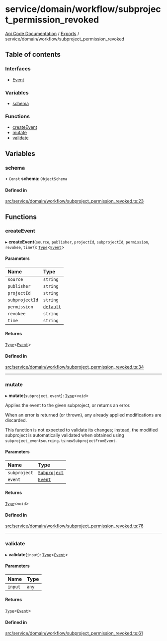 # service/domain/workflow/subproject\_permission\_revoked
 
[Api Code Documentation](../README.md) / [Exports](../modules.md) / service/domain/workflow/subproject\_permission\_revoked

## Table of contents

### Interfaces

- [Event](../interfaces/service_domain_workflow_subproject_permission_revoked.Event.md)

### Variables

- [schema](service_domain_workflow_subproject_permission_revoked.md#schema)

### Functions

- [createEvent](service_domain_workflow_subproject_permission_revoked.md#createevent)
- [mutate](service_domain_workflow_subproject_permission_revoked.md#mutate)
- [validate](service_domain_workflow_subproject_permission_revoked.md#validate)

## Variables

### schema

• `Const` **schema**: `ObjectSchema`

#### Defined in

[src/service/domain/workflow/subproject_permission_revoked.ts:23](https://github.com/openkfw/TruBudget/blob/f6ee764/api/src/service/domain/workflow/subproject_permission_revoked.ts#L23)

## Functions

### createEvent

▸ **createEvent**(`source`, `publisher`, `projectId`, `subprojectId`, `permission`, `revokee`, `time?`): [`Type`](result.md#type)<[`Event`](../interfaces/service_domain_workflow_subproject_permission_revoked.Event.md)\>

#### Parameters

| Name | Type |
| :------ | :------ |
| `source` | `string` |
| `publisher` | `string` |
| `projectId` | `string` |
| `subprojectId` | `string` |
| `permission` | [`default`](authz_intents.md#default) |
| `revokee` | `string` |
| `time` | `string` |

#### Returns

[`Type`](result.md#type)<[`Event`](../interfaces/service_domain_workflow_subproject_permission_revoked.Event.md)\>

#### Defined in

[src/service/domain/workflow/subproject_permission_revoked.ts:34](https://github.com/openkfw/TruBudget/blob/f6ee764/api/src/service/domain/workflow/subproject_permission_revoked.ts#L34)

___

### mutate

▸ **mutate**(`subproject`, `event`): [`Type`](result.md#type)<`void`\>

Applies the event to the given subproject, or returns an error.

When an error is returned (or thrown), any already applied modifications are
discarded.

This function is not expected to validate its changes; instead, the modified
subproject is automatically validated when obtained using
`subproject_eventsourcing.ts`:`newSubprojectFromEvent`.

#### Parameters

| Name | Type |
| :------ | :------ |
| `subproject` | [`Subproject`](../interfaces/service_domain_workflow_subproject.Subproject.md) |
| `event` | [`Event`](../interfaces/service_domain_workflow_subproject_permission_revoked.Event.md) |

#### Returns

[`Type`](result.md#type)<`void`\>

#### Defined in

[src/service/domain/workflow/subproject_permission_revoked.ts:76](https://github.com/openkfw/TruBudget/blob/f6ee764/api/src/service/domain/workflow/subproject_permission_revoked.ts#L76)

___

### validate

▸ **validate**(`input`): [`Type`](result.md#type)<[`Event`](../interfaces/service_domain_workflow_subproject_permission_revoked.Event.md)\>

#### Parameters

| Name | Type |
| :------ | :------ |
| `input` | `any` |

#### Returns

[`Type`](result.md#type)<[`Event`](../interfaces/service_domain_workflow_subproject_permission_revoked.Event.md)\>

#### Defined in

[src/service/domain/workflow/subproject_permission_revoked.ts:61](https://github.com/openkfw/TruBudget/blob/f6ee764/api/src/service/domain/workflow/subproject_permission_revoked.ts#L61)
